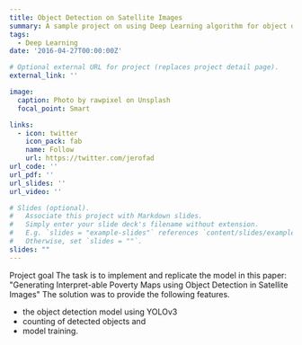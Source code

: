 ```yaml
---
title: Object Detection on Satellite Images
summary: A sample project on using Deep Learning algorithm for object detection on Satellite images.
tags:
  - Deep Learning
date: '2016-04-27T00:00:00Z'

# Optional external URL for project (replaces project detail page).
external_link: ''

image:
  caption: Photo by rawpixel on Unsplash
  focal_point: Smart

links:
  - icon: twitter
    icon_pack: fab
    name: Follow
    url: https://twitter.com/jerofad
url_code: ''
url_pdf: ''
url_slides: ''
url_video: ''

# Slides (optional).
#   Associate this project with Markdown slides.
#   Simply enter your slide deck's filename without extension.
#   E.g. `slides = "example-slides"` references `content/slides/example-slides.md`.
#   Otherwise, set `slides = ""`.
slides: ""
---
```


Project goal
The task is to implement and replicate the model in this paper: "Generating Interpret-able Poverty Maps using Object Detection in Satellite Images"
The solution was to provide the following features.
- the object detection model using YOLOv3
- counting of detected objects and
- model training.
